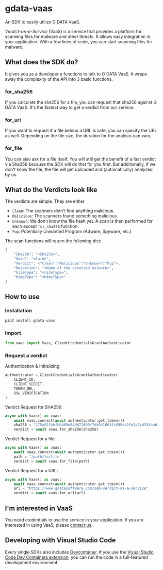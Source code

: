 # gdata-vaas

An SDK to easily utilize G DATA VaaS.

_Verdict-as-a-Service_ (VaaS) is a service that provides a platform for scanning files for malware and other threats. It allows easy integration in your application. With a few lines of code, you can start scanning files for malware.

## What does the SDK do?

It gives you as a developer a functions to talk to G DATA VaaS. It wraps away the complexity of the API into 3 basic functions.

### for_sha256

If you calculate the sha256 for a file, you can request that sha256 against G DATA VaaS. It's the fastest way to get a verdict from our service.

### for_url

If you want to request if a file behind a URL is safe, you can specify the URL as well. Depending on the file size, the duration for the analysis can vary.

### for_file

You can also ask for a file itself. You will still get the benefit of a fast verdict via Sha256 because the SDK will do that for you first. But additionally, if we don't know the file, the file will get uploaded and (automatically) analyzed by us.

## What do the Verdicts look like

The verdicts are simple. They are either
- `Clean`: The scanners didn't find anything malicious.
- `Malicious`: The scanners found something malicious.
- `Unknown`: We don't know the file hash yet. A scan is then performed for each except `for_sha256` function.
- `Pup`: Potentially Unwanted Program (Adware, Spyware, etc.)

The scan functions will return the following dict:
```python
{
    "Sha256": "<Sha256>",
    "Guid": "<Guid>",
    "Verdict": <"Clean"|"Malicious"|"Unknown"|"Pup">,
    "Detection": "<Name of the detected malware>",
    "FileType": "<FileType>",
    "MimeType": "<MimeType>"
}
```

## How to use

### Installation

```bash
pip3 install gdata-vaas
```

### Import

```python
from vaas import Vaas, ClientCredentialsGrantAuthenticator
```

### Request a verdict

Authentication & Initializing:
```python
authenticator = ClientCredentialsGrantAuthenticator(
    CLIENT_ID,
    CLIENT_SECRET,
    TOKEN_URL,
    SSL_VERIFICATION
)
```

Verdict Request for SHA256:
```python
async with Vaas() as vaas:
    await vaas.connect(await authenticator.get_token())
    sha256 = "275a021bbfb6489e54d471899f7db9d1663fc695ec2fe2a2c4538aabf651fd0f"
    verdict = await vaas.for_sha256(sha256)
```

Verdict Request for a file:
```python
async with Vaas() as vaas:
    await vaas.connect(await authenticator.get_token())
    path = "/path/to/file"
    verdict = await vaas.for_file(path)
```

Verdict Request for a URL:
```python
async with Vaas() as vaas:
    await vaas.connect(await authenticator.get_token())
    url = "https://www.gdatasoftware.com/oem/verdict-as-a-service"
    verdict = await vaas.for_url(url)
```

## <a name="interested"></a>I'm interested in VaaS

You need credentials to use the service in your application. If you are interested in using VaaS, please [contact us](mailto:oem@gdata.de).

## Developing with Visual Studio Code

Every single SDKs also includes [Devcontainer](./devcontainer/). If you use the [Visual Studio Code Dev Containers extension](https://code.visualstudio.com/docs/devcontainers/containers), you can run the code in a full-featured development environment.